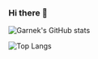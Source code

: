 ### Hi there 👋

![Garnek's GitHub stats](https://github-readme-stats.vercel.app/api?username=Garnek0&show=reviews,discussions_started,discussions_answered,prs_merged,prs_merged_percentage&theme=codeSTACKr)

![Top Langs](https://github-readme-stats.vercel.app/api/top-langs/?username=Garnek0&langs_count=8&theme=codeSTACKr)

